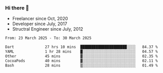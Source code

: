 ### Hi there 👋

- Freelancer since Oct, 2020
- Developer since July, 2017
- Structral Engineer since July, 2012

<!--START_SECTION:waka-->

```txt
From: 23 March 2025 - To: 30 March 2025

Dart              27 hrs 10 mins  █████████████████████░░░░   84.37 %
YAML              1 hr 28 mins    █░░░░░░░░░░░░░░░░░░░░░░░░   04.57 %
Other             45 mins         ▓░░░░░░░░░░░░░░░░░░░░░░░░   02.35 %
CocoaPods         40 mins         ▓░░░░░░░░░░░░░░░░░░░░░░░░   02.11 %
Bash              28 mins         ▒░░░░░░░░░░░░░░░░░░░░░░░░   01.49 %
```

<!--END_SECTION:waka-->
